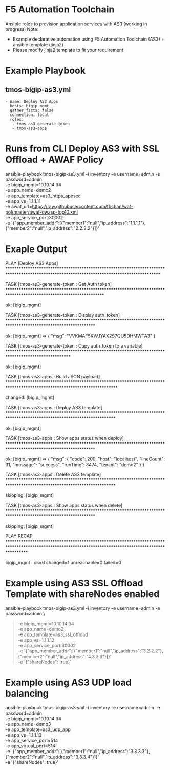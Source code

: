 # F5 Automation Toolchain
Ansible roles to provision application services with AS3 (working in progress)
Note:
- Example declarative automation using F5 Automation Toolchain (AS3) + ansible template (jinja2)
- Please modify jinja2 template to fit your requirement

Example Playbook
=================
tmos-bigip-as3.yml
---
    - name: Deploy AS3 Apps
      hosts: bigip_mgmt
      gather_facts: false
      connection: local
      roles:
       - tmos-as3-generate-token
       - tmos-as3-apps

Runs from CLI
Deploy AS3 with SSL Offload + AWAF Policy
==========================================
ansible-playbook tmos-bigip-as3.yml -i inventory -e username=admin -e password=admin \
-e bigip_mgmt=10.10.14.94 \
-e app_name=demo2 \
-e app_template=as3_https_appsec \
-e app_vs=1.1.1.11 \
-e awaf_url=https://raw.githubusercontent.com/fbchan/waf-pol/master/awaf-owasp-top10.xml \
-e app_service_port:30002 \
-e '{"app_member_addr":[{"member1":"null","ip_address":"1.1.1.1"},{"member2":"null","ip_address":"2.2.2.2"}]}'

Exaple Output
=============
PLAY [Deploy AS3 Apps] ********************************************************************************************************************************************

TASK [tmos-as3-generate-token : Get Auth token] *******************************************************************************************************************

ok: [bigip_mgmt]

TASK [tmos-as3-generate-token : Display auth_token] ***************************************************************************************************************

ok: [bigip_mgmt] => {
    "msg": "VVKMAF5KWJYAX2S7QU5DHMWTA3"
}

TASK [tmos-as3-generate-token : Copy auth_token to a variable] ****************************************************************************************************

ok: [bigip_mgmt]

TASK [tmos-as3-apps : Build JSON payload] *************************************************************************************************************************

changed: [bigip_mgmt]

TASK [tmos-as3-apps : Deploy AS3 template] ************************************************************************************************************************

ok: [bigip_mgmt]

TASK [tmos-as3-apps : Show apps status when deploy] ***************************************************************************************************************

ok: [bigip_mgmt] => {
    "msg": {
        "code": 200,
        "host": "localhost",
        "lineCount": 31,
        "message": "success",
        "runTime": 8474,
        "tenant": "demo2"
    }
}

TASK [tmos-as3-apps : Delete AS3 template] ************************************************************************************************************************

skipping: [bigip_mgmt]

TASK [tmos-as3-apps : Show apps status when delete] ***************************************************************************************************************

skipping: [bigip_mgmt]

PLAY RECAP ********************************************************************************************************************************************************

bigip_mgmt                 : ok=6    changed=1    unreachable=0    failed=0


Example using AS3 SSL Offload Template with shareNodes enabled
==========================================================
ansible-playbook tmos-bigip-as3.yml -i inventory -e username=admin -e password=admin \
> -e bigip_mgmt=10.10.14.94 \
> -e app_name=demo2 \
> -e app_template=as3_ssl_offload \
> -e app_vs=1.1.1.12 \
> -e app_service_port:30002 \
> -e '{"app_member_addr":[{"member1":"null","ip_address":"3.2.2.2"},{"member2":"null","ip_address":"4.3.3.3"}]}' \
> -e '{"shareNodes": true}'

Example using AS3 UDP load balancing
====================================
ansible-playbook tmos-bigip-as3.yml -i inventory -e username=admin -e password=admin \
-e bigip_mgmt=10.10.14.94 \
-e app_name=demo3 \
-e app_template=as3_udp_app \
-e app_vs=1.1.1.13 \
-e app_service_port=514 \
-e app_virtual_port=514 \
-e '{"app_member_addr":[{"member1":"null","ip_address":"3.3.3.3"},{"member2":"null","ip_address":"3.3.3.4"}]}' \
-e '{"shareNodes": true}'